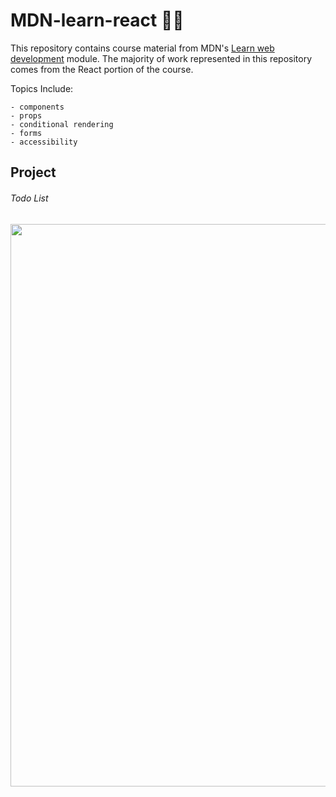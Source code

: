 # MDN-learn-react 👨‍💻

This repository contains course material from MDN's [Learn web development](https://developer.mozilla.org/en-US/docs/Learn) module. The majority of work represented in this repository comes from the React portion of the course.

Topics Include:

```
- components
- props
- conditional rendering
- forms
- accessibility
```

## Project

###### Todo List

<img src="https://i.gyazo.com/9ac8109a8037487acdca5fb05e9717ed.gif" width="900"/>
